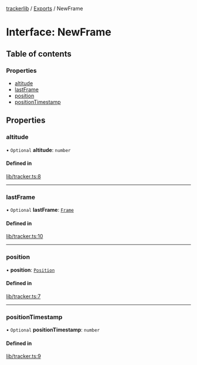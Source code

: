 [trackerlib](../README.md) / [Exports](../modules.md) / NewFrame

# Interface: NewFrame

## Table of contents

### Properties

- [altitude](NewFrame.md#altitude)
- [lastFrame](NewFrame.md#lastframe)
- [position](NewFrame.md#position)
- [positionTimestamp](NewFrame.md#positiontimestamp)

## Properties

### altitude

• `Optional` **altitude**: `number`

#### Defined in

[lib/tracker.ts:8](https://github.com/florisporro/trackerlib/blob/0d9d0a6/src/lib/tracker.ts#L8)

___

### lastFrame

• `Optional` **lastFrame**: [`Frame`](../classes/Frame.md)

#### Defined in

[lib/tracker.ts:10](https://github.com/florisporro/trackerlib/blob/0d9d0a6/src/lib/tracker.ts#L10)

___

### position

• **position**: [`Position`](../classes/Position.md)

#### Defined in

[lib/tracker.ts:7](https://github.com/florisporro/trackerlib/blob/0d9d0a6/src/lib/tracker.ts#L7)

___

### positionTimestamp

• `Optional` **positionTimestamp**: `number`

#### Defined in

[lib/tracker.ts:9](https://github.com/florisporro/trackerlib/blob/0d9d0a6/src/lib/tracker.ts#L9)
